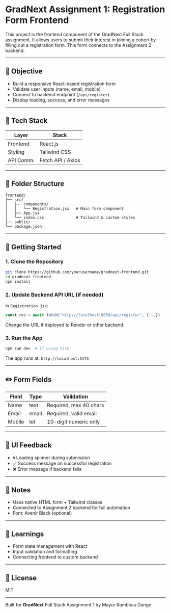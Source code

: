 # GradNext Assignment 1: Registration Form Frontend

This project is the frontend component of the GradNext Full Stack assignment. It allows users to submit their interest in joining a cohort by filling out a registration form. This form connects to the Assignment 2 backend.

---

## 🎯 Objective

- Build a responsive React-based registration form
- Validate user inputs (name, email, mobile)
- Connect to backend endpoint (`/api/register`)
- Display loading, success, and error messages

---

## 🧰 Tech Stack

| Layer     | Stack             |
| --------- | ----------------- |
| Frontend  | React.js          |
| Styling   | Tailwind CSS      |
| API Comm. | Fetch API / Axios |

---

## 📁 Folder Structure

```
frontend/
├── src/
│   ├── components/
│   │   └── Registration.jsx   # Main form component
│   ├── App.jsx
│   └── index.css              # Tailwind & custom styles
├── public/
└── package.json
```

---

## 🚀 Getting Started

### 1. Clone the Repository

```bash
git clone https://github.com/yourusername/gradnext-frontend.git
cd gradnext-frontend
npm install
```

### 2. Update Backend API URL (if needed)

In `Registration.jsx`:

```js
const res = await fetch("http://localhost:5050/api/register", {...})
```

Change the URL if deployed to Render or other backend.

### 3. Run the App

```bash
npm run dev  # If using Vite
```

The app runs at: `http://localhost:5173`

---

## ✏️ Form Fields

| Field  | Type  | Validation             |
| ------ | ----- | ---------------------- |
| Name   | text  | Required, max 40 chars |
| Email  | email | Required, valid email  |
| Mobile | tel   | 10-digit numeric only  |

---

## 🧪 UI Feedback

- 🌀 Loading spinner during submission
- ✅ Success message on successful registration
- ❌ Error message if backend fails

---

## 📌 Notes

- Uses native HTML form + Tailwind classes
- Connected to Assignment 2 backend for full automation
- Font: Avenir Black (optional)

---

## 🧠 Learnings

- Form state management with React
- Input validation and formatting
- Connecting frontend to custom backend

---

## 📜 License

MIT

---

Built for **GradNext** Full Stack Assignment 1 by Mayur Rambhau Dange
